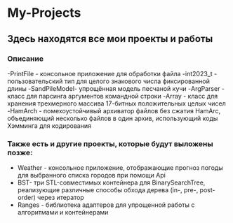 # My-Projects

## Здесь находятся все мои проекты и работы

### Описание

-PrintFile - консольное приложение для обработки файла
-int2023_t - пользовательский тип для целого знакового числа фиксированной длины
-SandPileModel- упрощённая модель песчаной кучи
-ArgParser - класс для парсинга аргументов командной строки
-Array - класс для хранения трехмерного массива 17-битных положительных целых чисел
-HamArch - помехоустойчивый архиватор файлов без сжатия HamArc, объединяющий несколько файлов в один архив, использующий коды Хэмминга для кодирования

### Также есть и другие проекты, которые будут выложены позже:

- Weather -  консольное приложение, отображающие прогноз погоды для выбранного списка городов при помощи Api
- BST- три STL-совместимых контейнера для BinarySearchTree, реализующие различные способы обхода дерева (in-, pre-, post-order) через итератор
- Ranges - библиотека адаптеров для упрощенной работы с алгоритмами и контейнерами 
